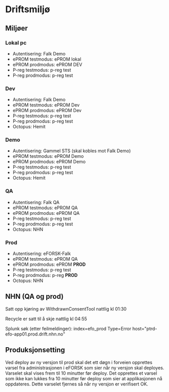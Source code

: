 # Driftsmiljø

## Miljøer

### Lokal pc

* Autentisering: Falk Demo
* ePROM testmodus: ePROM lokal
* ePROM prodmodus: ePROM DEV
* P-reg testmodus: p-reg test
* P-reg prodmodus: p-reg test

### Dev

* Autentisering: Falk Demo
* ePROM testmodus: ePROM Dev
* ePROM prodmodus: ePROM Dev
* P-reg testmodus: p-reg test
* P-reg prodmodus: p-reg test
* Octopus: Hemit

### Demo

* Autentisering: Gammel STS (skal kobles mot Falk Demo)
* ePROM testmodus: ePROM Demo
* ePROM prodmodus: ePROM Demo
* P-reg testmodus: p-reg test
* P-reg prodmodus: p-reg test
* Octopus: Hemit

### QA 

* Autentisering: Falk QA
* ePROM testmodus: ePROM QA
* ePROM prodmodus: ePROM QA
* P-reg testmodus: p-reg test
* P-reg prodmodus: p-reg test
* Octopus: NHN

### Prod

* Autentisering: eFORSK-Falk
* ePROM testmodus: ePROM QA
* ePROM prodmodus: ePROM **PROD**
* P-reg testmodus: p-reg test
* P-reg prodmodus: p-reg **PROD**
* Octopus: NHN

## NHN (QA og prod)

Satt opp kjøring av WithdrawnConsentTool nattlig kl 01:30

Recycle er satt til å skje nattlig kl 04:55

Splunk søk (etter feilmeldinger): index=efo_prod Type=Error host="ptrd-efo-app01.prod.drift.nhn.no" 

## Produksjonsetting

Ved deploy av ny versjon til prod skal det ett døgn i forveien opprettes varsel fra administrasjonen i eFORSK som sier når ny versjon skal deployes.
Varselet skal vises frem til 10 minutter før deploy. Det opprettes et varsel som ikke kan lukkes fra 10 minutter før deploy som sier at applikasjonen nå oppdateres. Dette varselet fjernes så når ny versjon er verifisert OK.
